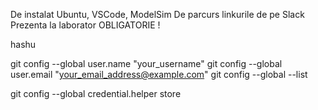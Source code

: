 De instalat Ubuntu, VSCode, ModelSim
De parcurs linkurile de pe Slack
Prezenta la laborator OBLIGATORIE !


hashu

git config --global user.name "your_username"
git config --global user.email "your_email_address@example.com"
git config --global --list

git config --global credential.helper store